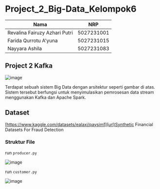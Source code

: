 # Project_2_Big-Data_Kelompok6

| Nama          | NRP          |
| ------------- | ------------ |
| Revalina Fairuzy Azhari Putri | 5027231001 |
| Farida Qurrotu A'yuna | 5027231015 |
| Nayyara Ashila | 5027231083 |

## Project 2 Kafka
![image](https://github.com/user-attachments/assets/f01de3ae-362a-49fb-ba31-0f5072b2d84d)

Terdapat sebuah sistem Big Data dengan arsitektur seperti gambar di atas. Sistem tersebut berfungsi untuk menyimulasikan pemrosesan data stream menggunakan Kafka dan Apache Spark.

## Dataset
[https://www.kaggle.com/datasets/ealaxi/paysim1](url)Synthetic Financial Datasets For Fraud Detection 

### Struktur File


run `producer.py`

![image](https://github.com/user-attachments/assets/237ef27a-0ab5-449a-ac94-491c24435a4b)

run `customer.py`

![image](https://github.com/user-attachments/assets/a64be2ea-84f0-434f-80a5-ee88d2389c29)


